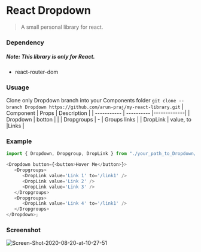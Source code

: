 # React Dropdown

> A small personal library for react.

### Dependency

##### Note: This library is only for React.

-  react-router-dom

### Usuage

Clone only Dropdown branch into your Components folder
`git clone --branch Dropdown https://github.com/arun-praj/my-react-library.git`
| Component | Props | Description |
| ----------- | ---------- |-------------|
| Dropdown | botton | |
| Dropgroups | - | Groups links |
| DropLink | value, to |Links |

### Example

```javascript
import { Dropdown, Dropgroup, DropLink } from "./your_path_to_Dropdown/Dropdown";

<Dropdown button={<button>Hover Me</button>}>
   <Dropgroups>
      <DropLink value='Link 1' to='/link1' />
      <DropLink value='Link 2' />
      <DropLink value='Link 3' />
   </Dropgroups>
   <Dropgroups>
      <DropLink value='Link 4' to='/link1' />
   </Dropgroups>
</Dropdown>;
```
### Screenshot
<img src="https://i.ibb.co/h7NbyHj/Screen-Shot-2020-08-20-at-10-27-51.png" alt="Screen-Shot-2020-08-20-at-10-27-51" border="0">
